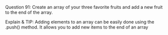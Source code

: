 Question 91: Create an array of your three favorite fruits and add a new fruit to the end of the array.

Explain & TIP: Adding elements to an array can be easily done using the .push() method. It allows you to add new items to the end of an array
